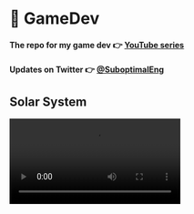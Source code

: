 # 👾 GameDev

#### The repo for my game dev 👉 [YouTube series](https://www.youtube.com/watch?v=KOSMzSyiEiA&list=PLTJ_bWjv6i7xqfze2axXw1CU79dH_w_Q_)

#### Updates on Twitter 👉 [@SuboptimalEng](https://www.twitter.com/SuboptimalEng)

## Solar System

<video src="/demos/01.mp4" controls/>
